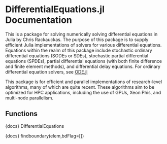 
<a id='DifferentialEquations.jl-Documentation-1'></a>

# DifferentialEquations.jl Documentation


This is a package for solving numerically solving differential equations in Julia by Chris Rackauckas. The purpose of this package is to supply efficient Julia implementations of solvers for various differential equations. Equations within the realm of this package include stochastic ordinary differential equations (SODEs or SDEs), stochastic partial differential equations (SPDEs), partial differential equations (with both finite difference and finite element methods), and differential delay equations. For ordinary differential equation solvers, see [ODE.jl](https://github.com/JuliaLang/ODE.jl)


This package is for efficient and parallel implementations of research-level algorithms, many of which are quite recent. These algorithms aim to be optimized for HPC applications, including the use of GPUs, Xeon Phis, and multi-node parallelism.


<a id='Functions-1'></a>

## Functions


{docs} DifferentialEquations


{docs} findboundary(elem,bdFlag=[])

